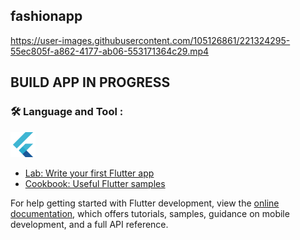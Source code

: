 ## fashionapp

https://user-images.githubusercontent.com/105126861/221324295-55ec805f-a862-4177-ab06-553171364c29.mp4

## BUILD APP IN PROGRESS

### :hammer_and_wrench: Language and Tool :

  <img src="https://github.com/devicons/devicon/blob/master/icons/flutter/flutter-original.svg" title="Flutter" alt="Flutter" width="40" height="40"/>&nbsp;

- [Lab: Write your first Flutter app](https://docs.flutter.dev/get-started/codelab)
- [Cookbook: Useful Flutter samples](https://docs.flutter.dev/cookbook)

For help getting started with Flutter development, view the
[online documentation](https://docs.flutter.dev/), which offers tutorials,
samples, guidance on mobile development, and a full API reference.
